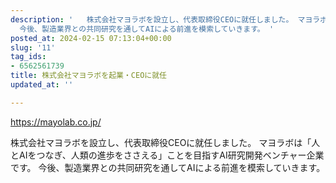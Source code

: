 ```yaml
---
description: '   株式会社マヨラボを設立し、代表取締役CEOに就任しました。 マヨラボは「人とAIをつなぎ、人類の進歩をささえる」ことを目指すAI研究開発ベンチャー企業です。
  今後、製造業界との共同研究を通してAIによる前進を模索していきます。 '
posted_at: 2024-02-15 07:13:04+00:00
slug: '11'
tag_ids:
- 6562561739
title: 株式会社マヨラボを起業・CEOに就任
updated_at: ''

---
```


https://mayolab.co.jp/

株式会社マヨラボを設立し、代表取締役CEOに就任しました。
マヨラボは「人とAIをつなぎ、人類の進歩をささえる」ことを目指すAI研究開発ベンチャー企業です。
今後、製造業界との共同研究を通してAIによる前進を模索していきます。
